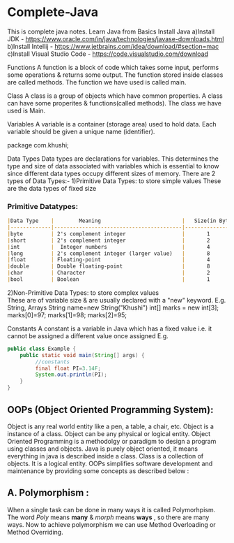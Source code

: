 # Complete-Java
This is complete java notes. Learn Java from Basics
Install Java
a)Install JDK - https://www.oracle.com/in/java/technologies/javase-downloads.html
b)Install Intellij - https://www.jetbrains.com/idea/download/#section=mac
c)Install Visual Studio Code - https://code.visualstudio.com/download

Functions
A function is a block of code which takes some input, performs some operations & returns some output. The function stored inside classes are called methods. The function we have used is called main.


Class
A class is a group of objects which have common properties. A class can have some properites & functions(called methods). The class we have used is Main.


Variables
A variable is a container (storage area) used to hold data. Each variable should be given a unique name (identifier).

package com.khushi;

Data Types
Data types are declarations for variables. This determines the type and size of data associated with variables which is essential to know since different data types occupy different sizes of memory.
There are 2 types of Data Types:-
1)Primitive Data Types: to store simple values
These are the data types of fixed size
### Primitive Datatypes:
```markdown
|Data Type    |        Meaning                          |   Size(in Bytes)   |          Range                                        |
|-------------|-----------------------------------------|--------------------|-------------------------------------------------------|
|byte         | 2's complement integer                  |       1            |        -128 to  127                                   |
|short        | 2's complement integer                  |       2            |         -32 to 32K                                    |
|int          |  Integer numbers                        |       4            |         -2B to 2B                                     |
|long         | 2's complement integer (larger value)   |       8            | -9,223,372,036,854,775,808 to 9,223,372,036,854,775,80|
|float        | Floating-point                          |       4            |          Upto 7 decimal digits                        |
|double       | Double floating-point                   |       8            |          Upto 16 decimal digits                       |
|char         | Character                               |       2            | a,b,c,.....A,B,C,......@,#,$,....                     |
|bool         | Boolean                                 |       1            |          True,False                                   |
```
2)Non-Primitive Data Types: to store complex values      
These are of variable size & are usually declared with a "new" keyword.
E.g. String, Arrays
String name=new String("Khushi")
int[] marks = new int[3];
              marks[0]=97;
              marks[1]=98;
              marks[2]=95;
              
Constants
A constant is a variable in Java which has a fixed value i.e. it cannot be assigned a different value once assigned
E.g. 
```java
public class Example {
    public static void main(String[] args) {
         //constants
         final float PI=3.14F;
         System.out.println(PI);
    }
}
```

## OOPs (Object Oriented Programming System):
Object is any real world entity like a pen, a table, a chair, etc. Object is a instance of a class. Object can be any physical or logical entity. Object Oriented Programming is a methodolgy or paradigm to design a program using classes and objects. Java is purely object oriented, it means everything in java is described inside a class. Class is a collection of objects. It is a logical entity. OOPs simplifies software development and maintenance by providing some concepts as described below :
## A. Polymorphism :
When a single task can be done in many ways it is called Polymorhpism. The word *Poly* means **many** & *morph* means **ways** , so there are many ways. Now to achieve polymorphism we can use Method Overloading or Method Overriding.

